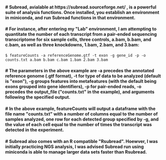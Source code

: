 <h4># Subread, avialable at https://subread.sourceforge.net/ , is a powerful suite of analysis functions. Once installed, you establish an environment in miniconda, and run Subread functions in that environment.</h4>
<h4># For instance, after entering my "Lab" environment, I am attempting to quantitate the number of each transcript from a pair-ended sequencing transcriptome for six sample cells, three controls, a.bam, b.bam, and c.bam, as well as three knockdowns, 1.bam, 2.bam, and 3.bam:</h4>

```
$ featureCounts -a referenceGenome.gtf -t exon -g gene_id -p -o counts.txt a.bam b.bam c.bam 1.bam 2.bam 3.bam
```

<h4># The parameters in the above example are -a precedes the annotated reference genome (.gtf format), -t for type of data to be analyzed (default is "exon"), -g groups features into metafeatures (with the default being exons grouped into gene identifiers), -p for pair-ended reads, -o precedes the output_file ("counts.txt" in the example), and arguments following the specified output.</h4>

<h4># In the above example, featureCounts will output a dataframe with the file name "counts.txt" with a number of columns equal to the number of samples analyzed, one row for each detected group specified by -g, and the value of each cell equal to the number of times the transcript was detected in the experiment.</h4>

<h4># Subread also comes with an R compatible "Rsubread". Hoewver, I was initially practicing NGS analysis, I was advised Subread run using miniconda is able to manage larger data sets faster than Rsubread.</h4>
